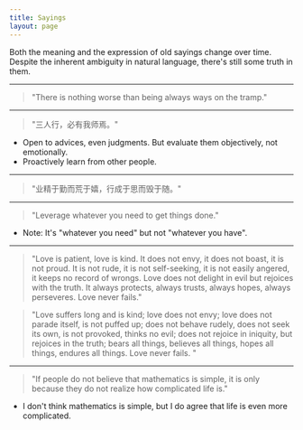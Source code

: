 ```yaml
---
title: Sayings
layout: page
---
```


Both the meaning and the expression of old sayings change over time. Despite the inherent ambiguity in natural language, there's still some truth in them.

----

> "There is nothing worse than being always ways on the tramp."

----

> "三人行，必有我师焉。"

- Open to advices, even judgments. But evaluate them objectively, not emotionally.
- Proactively learn from other people. 

----

> "业精于勤而荒于嬉，行成于思而毁于随。"

----

> "Leverage whatever you need to get things done."

- Note: It's "whatever you need" but not "whatever you have".

---

> "Love is patient, love is kind. It does not envy, it does not boast, it is not proud. It is not rude, it is not self-seeking, it is not easily angered, it keeps no record of wrongs. Love does not delight in evil but rejoices with the truth. It always protects, always trusts, always hopes, always perseveres. Love never fails."

> "Love suffers long and is kind; love does not envy; love does not parade itself, is not puffed up; does not behave rudely, does not seek its own, is not provoked, thinks no evil; does not rejoice in iniquity, but rejoices in the truth; bears all things, believes all things, hopes all things, endures all things. Love never fails. "

----

> "If people do not believe that mathematics is simple, it is only because they do not realize how complicated life is."

- I don't think mathematics is simple, but I do agree that life is even more complicated.

